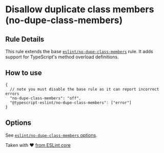# Disallow duplicate class members (no-dupe-class-members)

## Rule Details

This rule extends the base [`eslint/no-dupe-class-members`](https://eslint.org/docs/rules/no-dupe-class-members) rule. It adds support for TypeScript's method overload definitions.

## How to use

```
{
  // note you must disable the base rule as it can report incorrect errors
  "no-dupe-class-members": "off",
  "@typescript-eslint/no-dupe-class-members": ["error"]
}
```

## Options

See [`eslint/no-dupe-class-members` options](https://eslint.org/docs/rules/no-dupe-class-members#options).

Taken with ❤️ [from ESLint core](https://github.com/eslint/eslint/blob/master/docs/rules/no-dupe-class-members.md)
